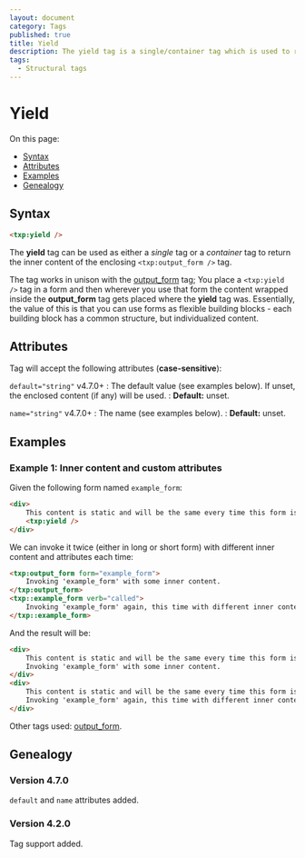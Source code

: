 ```yaml
---
layout: document
category: Tags
published: true
title: Yield
description: The yield tag is a single/container tag which is used to return the inner content of the enclosing output_form tag.
tags:
  - Structural tags
---
```


# Yield

On this page:

* [Syntax](#syntax)
* [Attributes](#attributes)
* [Examples](#examples)
* [Genealogy](#genealogy)

## Syntax

~~~ html
<txp:yield />
~~~

The **yield** tag can be used as either a *single* tag or a *container* tag to return the inner content of the enclosing `<txp:output_form />` tag.

The tag works in unison with the [output_form](output_form) tag; You place a `<txp:yield />` tag in a form and then wherever you use that form the content wrapped inside the **output_form** tag gets placed where the **yield** tag was. Essentially, the value of this is that you can use forms as flexible building blocks - each building block has a common structure, but individualized content.

## Attributes

Tag will accept the following attributes (**case-sensitive**):

`default="string"` <span class="footnote warning">v4.7.0+</span>
: The default value (see examples below). If unset, the enclosed content (if any) will be used.
: **Default:** unset.

`name="string"` <span class="footnote warning">v4.7.0+</span>
: The name (see examples below).
: **Default:** unset.

## Examples

### Example 1: Inner content and custom attributes

Given the following form named `example_form`:

~~~ html
<div>
    This content is static and will be the same every time this form is <txp:yield name="verb" default="invoked" />.
    <txp:yield />
</div>
~~~

We can invoke it twice (either in long or short form) with different inner content and attributes each time:

~~~ html
<txp:output_form form="example_form">
    Invoking 'example_form' with some inner content.
</txp:output_form>
<txp::example_form verb="called">
    Invoking 'example_form' again, this time with different inner content.
</txp::example_form>
~~~

And the result will be:

~~~ html
<div>
    This content is static and will be the same every time this form is invoked.
    Invoking 'example_form' with some inner content.
</div>
<div>
    This content is static and will be the same every time this form is called.
    Invoking 'example_form' again, this time with different inner content.
</div>
~~~

Other tags used: [output_form](output_form).

## Genealogy

### Version 4.7.0

`default` and `name` attributes added.

### Version 4.2.0

Tag support added.
